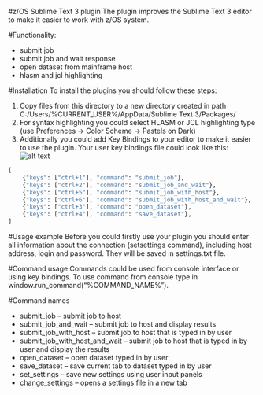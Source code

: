 #z/OS Sublime Text 3 plugin
The plugin improves the Sublime Text 3 editor to make it easier to work with z/OS system.

#Functionality:
+ submit job
+ submit job and wait response
+ open dataset from mainframe host
+ hlasm and jcl highlighting

#Installation
To install the plugins you should follow these steps:
1.	Copy files from this directory to a new directory created in path C:/Users/%CURRENT_USER%/AppData/Sublime Text 3/Packages/
2.	For syntax highlighting you could select HLASM or JCL highlighting type (use Preferences -> Color Scheme  -> Pastels on Dark)
3.	Additionally you could add Key Bindings to your editor to make it easier to use the plugin. Your user key bindings file could look like this:
![alt text](http://i63.tinypic.com/2vud841.png "Example ") 
```python
[
	{"keys": ["ctrl+1"], "command": "submit_job"},
	{"keys": ["ctrl+2"], "command": "submit_job_and_wait"},
    {"keys": ["ctrl+5"], "command": "submit_job_with_host"},
    {"keys": ["ctrl+6"], "command": "submit_job_with_host_and_wait"},
	{"keys": ["ctrl+3"], "command": "open_dataset"},
    {"keys": ["ctrl+4"], "command": "save_dataset"},
]
```
#Usage example
Before you could firstly use your plugin you should enter all information about the connection (setsettings command), including host address, login and password. They will be saved in settings.txt file.

#Command usage
Commands could be used from console interface or using key bindings. To use command from console type in window.run_command(“%COMMAND_NAME%”).

#Command names

+ submit_job – submit job to host
+ submit_job_and_wait – submit job to host and display results
+ submit_job_with_host – submit job to host that is typed in by user
+ submit_job_with_host_and_wait – submit job to host that is typed in by user and display the results
+ open_dataset – open dataset typed in by user 
+ save_dataset – save current tab to dataset typed in by user
+ set_settings – save new settings using user input panels
+ change_settings – opens a settings file in a new tab
